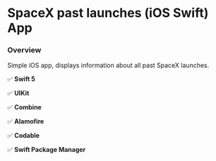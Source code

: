 # SpaceX past launches (iOS Swift) App

### Overview
Simple iOS app, displays information about all past SpaceX launches.

✅ **Swift 5**

✅ **UIKit**

✅ **Combine**

✅ **Alamofire**

✅ **Codable**

✅ **Swift Package Manager**
